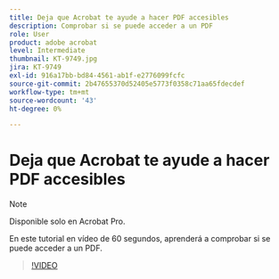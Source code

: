 ```yaml
---
title: Deja que Acrobat te ayude a hacer PDF accesibles
description: Comprobar si se puede acceder a un PDF
role: User
product: adobe acrobat
level: Intermediate
thumbnail: KT-9749.jpg
jira: KT-9749
exl-id: 916a17bb-bd84-4561-ab1f-e2776099fcfc
source-git-commit: 2b47655370d52405e5773f0358c71aa65fdecdef
workflow-type: tm+mt
source-wordcount: '43'
ht-degree: 0%

---
```


# Deja que Acrobat te ayude a hacer PDF accesibles

>[!NOTE]
>
>Disponible solo en Acrobat Pro.

En este tutorial en vídeo de 60 segundos, aprenderá a comprobar si se puede acceder a un PDF.

>[!VIDEO](https://video.tv.adobe.com/v/340076?quality=12&learn=on&hidetitle=true)
